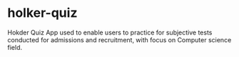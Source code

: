 # holker-quiz
Hokder Quiz App used to enable users to practice for subjective tests conducted for admissions and recruitment, with focus on Computer science field.
